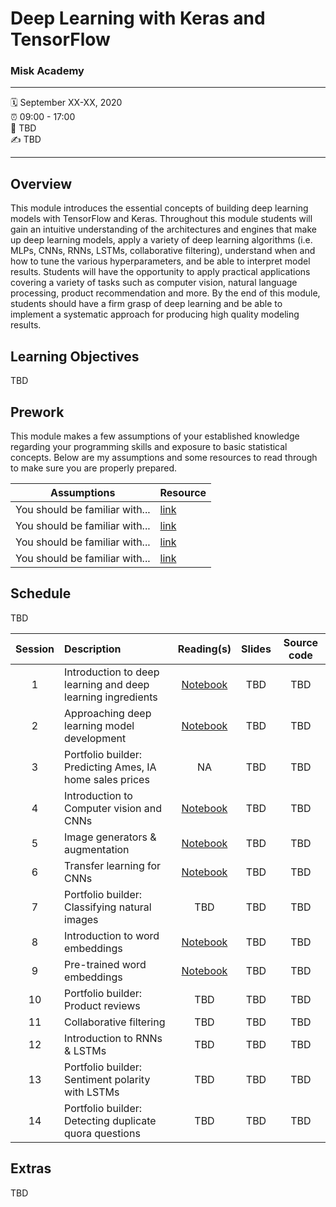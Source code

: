 Deep Learning with Keras and TensorFlow
================

### Misk Academy

-----

:spiral_calendar: September XX-XX, 2020  
:alarm_clock:     09:00 - 17:00  
:hotel:           TBD  
:writing_hand:    TBD

-----

## Overview

This module introduces the essential concepts of building deep learning models with TensorFlow and Keras. Throughout this module students will gain an intuitive understanding of the architectures and engines that make up deep learning models, apply a variety of deep learning algorithms (i.e. MLPs, CNNs, RNNs, LSTMs, collaborative filtering), understand when and how to tune the various hyperparameters, and be able to interpret model results. Students will have the opportunity to apply practical applications covering a variety of tasks such as computer vision, natural language processing, product recommendation and more. By the end of this module, students should have a firm grasp of deep learning and be able to implement a systematic approach for producing high quality modeling results.

## Learning Objectives

TBD

## Prework

This module makes a few assumptions of your established knowledge regarding your programming skills and exposure to basic statistical concepts. Below are my assumptions and some resources to read through to make sure you are properly prepared.

| Assumptions                       | Resource      
| --------------------------------- | ------------- |
| You should be familiar with...    | [link](https://github.com/misk-data-science-misk-dl) | 
| You should be familiar with...    | [link](https://github.com/misk-data-science-misk-dl) | 
| You should be familiar with...    | [link](https://github.com/misk-data-science-misk-dl) | 
| You should be familiar with...    | [link](https://github.com/misk-data-science-misk-dl) | 


## Schedule

TBD

| Session       | Description                          | Reading(s)    | Slides        | Source code       
| :-----------: | :----------------------------------- | :-----------: | :-----------: | :-----------: |
| 1             | Introduction to deep learning and deep learning ingredients | [Notebook](https://misk-data-science.github.io/misk-dl/notebooks/01-main-ingredients.nb.html)  | TBD           | TBD           | 
| 2             | Approaching deep learning model development                 | [Notebook](https://misk-data-science.github.io/misk-dl/notebooks/02-starter-recipe.nb.html) | TBD           | TBD           |
| 3             | Portfolio builder: Predicting Ames, IA home sales prices    | NA  | TBD           | TBD           | 
| 4             | Introduction to Computer vision and CNNs                    | [Notebook](https://misk-data-science.github.io/misk-dl/notebooks/04-mnist-revisited.nb.html)  | TBD           | TBD           |
| 5             | Image generators & augmentation                             | [Notebook](https://misk-data-science.github.io/misk-dl/notebooks/05-cats-vs-dogs.nb.html)  | TBD           | TBD           |
| 6             | Transfer learning for CNNs                                  | [Notebook](https://misk-data-science.github.io/misk-dl/notebooks/06-transfer-learning.nb.html)  | TBD           | TBD           |
| 7             | Portfolio builder: Classifying natural images               | TBD           | TBD           | TBD           |
| 8             | Introduction to word embeddings                             | [Notebook](https://misk-data-science.github.io/misk-dl/notebooks/08-word-embeddings.nb.html) | TBD           | TBD           |
| 9             | Pre-trained word embeddings                                 | [Notebook](https://misk-data-science.github.io/misk-dl/notebooks/09-pretrained-word-embeddings.nb.html) | TBD           | TBD           |
| 10            | Portfolio builder: Product reviews                          | TBD           | TBD           | TBD           |
| 11            | Collaborative filtering                                     | TBD           | TBD           | TBD           |
| 12            | Introduction to RNNs & LSTMs                                | TBD           | TBD           | TBD           |
| 13            | Portfolio builder: Sentiment polarity with LSTMs            | TBD           | TBD           | TBD           |
| 14            | Portfolio builder: Detecting duplicate quora questions      | TBD           | TBD           | TBD           |


## Extras

TBD
